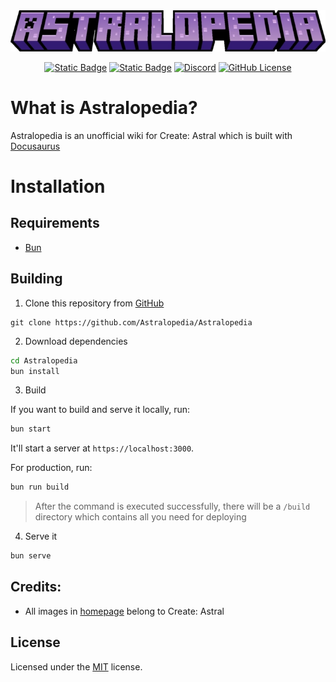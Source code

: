<div align="center">
    <img src="./static/img/logo.webp" alt="logo" />
</div>

<p align="center">
    <a href="CONTRIBUTING.md#pull-requests"><img alt="Static Badge" src="https://img.shields.io/badge/PRs-welcome-brightgreen?style=for-the-badge&label=PRs&labelColor=c382f0&color=ffffff"></a>
    <a href="https://github.com/prettier/prettier"><img alt="Static Badge" src="https://img.shields.io/badge/-Prettier-c382f0?style=for-the-badge&label=Code%20style&labelColor=c382f0&color=ffffff"></a>
    <a href="https://discord.gg/mNeHyuZdqm"><img alt="Discord" src="https://img.shields.io/discord/813762487253860373?style=for-the-badge&logo=discord&logoColor=ffffff&label=Discord&labelColor=c382f0&color=ffffff"></a>
    <a href="LICENSE"><img alt="GitHub License" src="https://img.shields.io/github/license/Astralopedia/Astralopedia?style=for-the-badge&label=License&labelColor=c382f0&color=ffffff"></a>
</p>

# What is Astralopedia?

Astralopedia is an unofficial wiki for Create: Astral which is built with
[Docusaurus](https://docusaurus.io/)

# Installation

## Requirements

-   [Bun](https://bun.sh/)

## Building

1. Clone this repository from
   [GitHub](https://github.com/Astralopedia/Astralopedia)

```shell
git clone https://github.com/Astralopedia/Astralopedia
```

2. Download dependencies

```bash
cd Astralopedia
bun install
```

3. Build

If you want to build and serve it locally, run:

```bash
bun start
```

It'll start a server at `https://localhost:3000`.

For production, run:

```bash
bun run build
```

> After the command is executed successfully, there will be a `/build` directory
> which contains all you need for deploying

4. Serve it

```bash
bun serve
```

## Credits:

-   All images in [homepage](https://astral.toby7002.dev/) belong to Create:
    Astral

## License

Licensed under the [MIT](./LICENSE) license.
